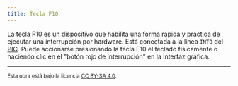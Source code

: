 ```yaml
---
title: Tecla F10
---
```


La tecla F10 es un dispositivo que habilita una forma rápida y práctica de ejecutar una interrupción por hardware. Está conectada a la línea `INT0` del [PIC](/io/modules/pic/). Puede accionarse presionando la tecla F10 el teclado físicamente o haciendo clic en el "botón rojo de interrupción" en la interfaz gráfica.

---

<small>Esta obra está bajo la licencia <a target="_blank" rel="license noopener noreferrer" href="http://creativecommons.org/licenses/by-sa/4.0/">CC BY-SA 4.0</a>.</small>
